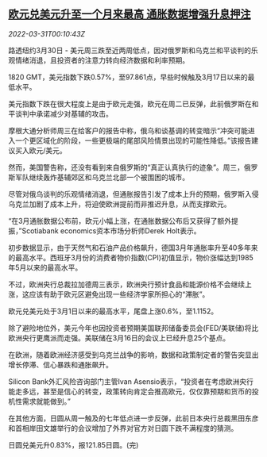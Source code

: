 <!--1648686663000-->
[欧元兑美元升至一个月来最高 通胀数据增强升息押注](https://cn.reuters.com/article/global-forex-0330-wedn-idCNKCS2LS009)
------

<div><i>2022-03-31T00:10:43Z</i></div><p>路透纽约3月30日 - 美元周三跌至近两周低点，因对俄罗斯和乌克兰和平谈判的乐观情绪消退，且投资者的注意力转向经济数据和利率预期。</p><p>1820 GMT，美元指数下跌0.57%，至97.861点，早些时候触及3月17日以来的最低水平。</p><p>美元指数下跌在很大程度上是由于欧元走强，欧元在周二已反弹，此前俄罗斯在和平谈判中承诺减少对基辅的攻击。</p><p>摩根大通分析师周三在给客户的报告中称，俄乌和谈基调的转变暗示“冲突可能进入一个更区域化的阶段，一些更极端的尾部风险情景出现的可能性降低。”该报告建议买入欧元/美元。</p><p>然而，美国警告称，还没有看到来自俄罗斯的“真正认真执行的迹象”。周三，俄罗斯军队继续轰炸基辅郊区和乌克兰北部一个被围困的城市。</p><p>尽管对俄乌谈判的乐观情绪消退，但通胀报告引发了成本上升的预期，俄罗斯入侵乌克兰加剧了成本上升，将迫使欧洲提前而非推迟升息，从而支撑欧元。</p><p>“在3月通胀数据公布前，欧元小幅上涨，在通胀数据公布后又获得了额外提振，”Scotiabank economics资本市场分析师Derek Holt表示。</p><p>初步数据显示，由于天然气和石油产品价格飙升，德国3月年通胀率升至40多年来的最高水平。西班牙3月份的消费者物价指数(CPI)初值显示，物价涨幅达到1985年5月以来的最高水平。</p><p>不过，欧洲央行总裁拉加德周三表示，欧洲央行预计食品和能源价格不会继续上涨，这应该有助于欧元区避免出现一些经济学家所担心的“滞胀”。</p><p>欧元兑美元处于3月1日以来的最高水平，尾盘上涨0.6%，至1.1152。</p><p>除了避险地位外，美元今年也因投资者预期美国联邦储备委员会(FED/美联储)将比欧洲央行更鹰派而走强。美联储在3月16日的会议上已经升息25个基点。</p><p>在欧洲，随着欧洲经济感受到乌克兰战争的影响，数据和政策制定者的警告突显出增长停滞、信心暴跌和通胀飙升。</p><p>Silicon Bank外汇风险咨询部门主管Ivan Asensio表示，“投资者在考虑欧洲央行能走多远，甚至是信心的转变，政策转向肯定会推高欧元，仅仅靠预期和货币的投机性需求就能做到。”</p><p>在其他方面，日圆从周一触及的七年低点进一步反弹，此前日本央行总裁黑田东彦和首相岸田文雄举行的会议增加了外界对官方对日圆下跌不满程度的猜测。</p><p>日圆兑美元升0.83%，报121.85日圆。(完) </p>
